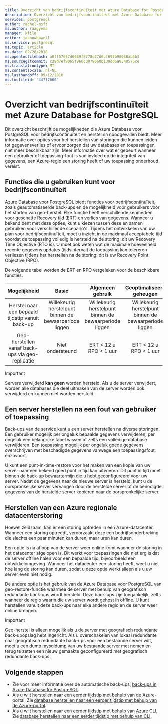 ```yaml
---
title: Overzicht van bedrijfscontinuïteit met Azure Database for PostgreSQL
description: Overzicht van bedrijfscontinuïteit met Azure Database for PostgreSQL.
services: postgresql
author: rachel-msft
ms.author: raagyema
manager: kfile
editor: jasonwhowell
ms.service: postgresql
ms.topic: article
ms.date: 02/28/2018
ms.openlocfilehash: a0ff57037d6639f5778e27d6cf697b90038ab3b3
ms.sourcegitcommit: c29d7ef9065f960c3079660b139dd6a8348576ce
ms.translationtype: MT
ms.contentlocale: nl-NL
ms.lasthandoff: 09/12/2018
ms.locfileid: "44717060"
---
```

# <a name="overview-of-business-continuity-with-azure-database-for-postgresql"></a>Overzicht van bedrijfscontinuïteit met Azure Database for PostgreSQL

Dit overzicht beschrijft de mogelijkheden die Azure Database voor PostgreSQL voor bedrijfscontinuïteit en herstel na noodgevallen biedt. Meer informatie over opties voor het herstellen van storingen die kunnen leiden tot gegevensverlies of ervoor zorgen dat uw databases en toepassingen niet meer beschikbaar zijn. Meer informatie over wat er gebeurt wanneer een gebruiker of toepassing-fout is van invloed op de integriteit van gegevens, een Azure-regio een storing heeft of uw toepassing onderhoud vereist.

## <a name="features-that-you-can-use-to-provide-business-continuity"></a>Functies die u gebruiken kunt voor bedrijfscontinuïteit

Azure Database voor PostgreSQL biedt functies voor bedrijfscontinuïteit, zoals geautomatiseerde back-ups en de mogelijkheid voor gebruikers voor het starten van geo-herstel. Elke functie heeft verschillende kenmerken voor geschatte Recovery tijd (ERT) en verlies van gegevens. Wanneer u bekend bent met deze opties, kunt u kiezen tussen deze en samen gebruiken voor verschillende scenario's. Tijdens het ontwikkelen van uw plan voor bedrijfscontinuïteit, moet u inzicht in de maximaal acceptabele tijd voordat de toepassing volledig is hersteld na de storing: dit uw Recovery Time Objective (RTO is). U moet ook weten wat de maximale hoeveelheid recente gegevens updates (tijdsinterval) de toepassing kan tolereren verliezen tijdens het herstellen na de storing: dit is uw Recovery Point Objective (RPO).

De volgende tabel worden de ERT en RPO vergeleken voor de beschikbare functies:

| **Mogelijkheid** | **Basic** | **Algemeen gebruik** | **Geoptimaliseerd geheugen** |
| :------------: | :-------: | :-----------------: | :------------------: |
| Herstel naar een bepaald tijdstip vanuit back-up | Willekeurig herstelpunt binnen de bewaarperiode liggen | Willekeurig herstelpunt binnen de bewaarperiode liggen | Willekeurig herstelpunt binnen de bewaarperiode liggen |
| Geo-herstellen vanaf back-ups via geo-replicatie | Niet ondersteund | ERT < 12 u<br/>RPO < 1 uur | ERT < 12 u<br/>RPO < 1 uur |

> [!IMPORTANT]
> Servers verwijderd **kan geen** worden hersteld. Als u de server verwijdert, worden alle databases die deel uitmaken van de server worden ook verwijderd en kunnen niet worden hersteld.

## <a name="recover-a-server-after-a-user-or-application-error"></a>Een server herstellen na een fout van gebruiker of toepassing

Back-ups van de service kunt u een server herstellen na diverse storingen. Een gebruiker mogelijk per ongeluk bepaalde gegevens verwijderen, per ongeluk een belangrijke tabel wissen of zelfs een volledige database verwijderen. Een toepassing mogelijk per ongeluk goede gegevens overschrijven met beschadigde gegevens vanwege een toepassingsfout, enzovoort.

U kunt een punt-in-time-restore voor het maken van een kopie van uw server naar een bekend goed punt in tijd kan uitvoeren. Dit punt in tijd moet binnen de back-up bewaartermijn die u hebt geconfigureerd voor uw server. Nadat de gegevens naar de nieuwe server is hersteld, kunt u de oorspronkelijke server vervangen door de herstelde server of de benodigde gegevens van de herstelde server kopiëren naar de oorspronkelijke server.

## <a name="recover-from-an-azure-regional-data-center-outage"></a>Herstellen van een Azure regionale datacenterstoring

Hoewel zeldzaam, kan er een storing optreden in een Azure-datacenter. Wanneer een storing optreedt, veroorzaakt deze een bedrijfsonderbreking die slechts een paar minuten kan duren, maar uren kan duren.

Een optie is na afloop van de server weer online komt wanneer de storing in het datacenter afgelopen is. Dit werkt voor toepassingen die niet erg is dat de server offline halen voor een bepaalde tijd, bijvoorbeeld een ontwikkelomgeving. Wanneer het datacenter een storing heeft, weet u niet hoe lang de storing kan duren, zodat u deze optie werkt alleen als u uw server even niet nodig.

De andere optie is het gebruik van de Azure Database voor PostgreSQL van geo-restore-functie waarmee de server met behulp van geografisch redundante back-ups wordt hersteld. Deze back-ups zijn toegankelijk, zelfs wanneer de regio waarin die uw server wordt gehost in offline. U kunt herstellen vanuit deze back-ups naar elke andere regio en de server weer online brengen.

> [!IMPORTANT]
> Geo-herstel is alleen mogelijk als u de server met geografisch redundante back-upopslag hebt ingericht. Als u overschakelen van lokaal redundante naar geografisch redundante back-ups voor een bestaande server wilt, moet u een dump mysqldump van uw bestaande server met nemen en terug te zetten een nieuw gemaakte geconfigureerd met geografisch redundante back-ups.

## <a name="next-steps"></a>Volgende stappen
- Zie voor meer informatie over de automatische back-ups, [back-ups in Azure Database for PostgreSQL](concepts-backup.md). 
- Als u wilt herstellen naar een eerder tijdstip met behulp van de Azure-portal, Zie [database herstellen naar een eerder tijdstip met behulp van de Azure-portal](howto-restore-server-portal.md).
- Als u wilt herstellen naar een eerder tijdstip met behulp van Azure CLI, Zie [database herstellen naar een eerder tijdstip met behulp van CLI](howto-restore-server-cli.md).